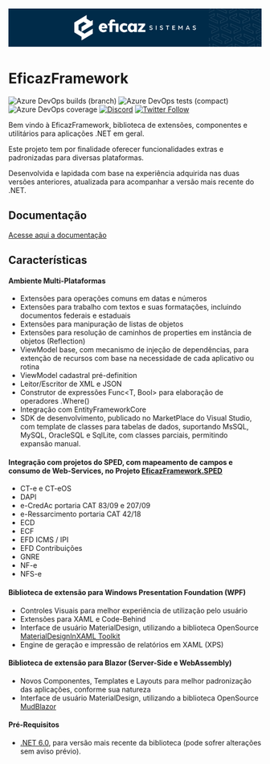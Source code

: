 # ![EficazFramework](Assets/GitHub-HeaderReadme.png)

# EficazFramework

![Azure DevOps builds (branch)](http://efshields.brazilsouth.azurecontainer.io:/azure-devops/build/eficazcs/EficazFramework/18/master?label=tests&logo=azuredevops&logoColor=white&style=flat-square)
![Azure DevOps tests (compact)](http://efshields.brazilsouth.azurecontainer.io:/azure-devops/tests/eficazcs/EficazFramework/18?compact_message&logo=azuredevops&logoColor=white&style=flat-square)
![Azure DevOps coverage](http://efshields.brazilsouth.azurecontainer.io:/azure-devops/coverage/eficazcs/EficazFramework/18?logo=codecov&logoColor=white&style=flat-square)
[![Discord](http://efshields.brazilsouth.azurecontainer.io:/discord/846078359498653706?color=purple&logo=discord&logoColor=white&style=flat-square)](https://discord.gg/ePvZEGBgaf)
[![Twitter Follow](http://efshields.brazilsouth.azurecontainer.io:/twitter/follow/EficazCS?color=blue&label=twitter&logo=twitter&logoColor=white&style=flat-square)](https://twitter.com/EficazCS)
<!---![Visual Studio Marketplace Version](https://img.shields.io/visual-studio-marketplace/v/eficazsistemasdegestoeintelignciatributrialtda.efcorev4?label=SDK&logo=Eficaz%20Sistemas)-->

   Bem vindo à EficazFramework, biblioteca de extensões, componentes e utilitários para aplicações .NET em geral.
   
   Este projeto tem por finalidade oferecer funcionalidades extras e padronizadas para diversas plataformas.
   
   Desenvolvida e lapidada com base na experiência adquirida nas duas versões anteriores, atualizada para acompanhar a versão mais recente do .NET.

## Documentação
[Acesse aqui a documentação](Docs/Api/Index.md)
   
## Características

#### Ambiente Multi-Plataformas
   - Extensões para operações comuns em datas e números
   - Extensões para trabalho com textos e suas formatações, incluindo documentos federais e estaduais
   - Extensões para manipuração de listas de objetos
   - Extensões para resolução de caminhos de properties em instância de objetos (Reflection)
   - ViewModel base, com mecanismo de injeção de dependências, para extenção de recursos com base na necessidade de cada aplicativo ou rotina
   - ViewModel cadastral pré-definition
   - Leitor/Escritor de XML e JSON
   - Construtor de expressões Func<T, Bool> para elaboração de operadores .Where<T>()
   - Integração com EntityFrameworkCore
   - SDK de desenvolvimento, publicado no MarketPlace do Visual Studio, com template de classes para tabelas de dados, suportando MsSQL, MySQL, OracleSQL e SqlLite, com classes parciais, permitindo expansão manual.
   
#### Integração com projetos do SPED, com mapeamento de campos e consumo de Web-Services, no Projeto [EficazFramework.SPED](https://github.com/Eficaz-Sistemas/EficazFramework.SPED)
   - CT-e e CT-eOS
   - DAPI
   - e-CredAc portaria CAT 83/09 e 207/09
   - e-Ressarcimento portaria CAT 42/18
   - ECD
   - ECF
   - EFD ICMS / IPI
   - EFD Contribuições
   - GNRE
   - NF-e
   - NFS-e

#### Biblioteca de extensão para Windows Presentation Foundation (WPF)
   - Controles Visuais para melhor experiência de utilização pelo usuário
   - Extensões para XAML e Code-Behind
   - Interface de usuário MaterialDesign, utilizando a biblioteca OpenSource [MaterialDesignInXAML Toolkit](https://github.com/MaterialDesignInXAML/MaterialDesignInXamlToolkit)
   - Engine de geração e impressão de relatórios em XAML (XPS)

#### Biblioteca de extensão para Blazor (Server-Side e WebAssembly)
   - Novos Componentes, Templates e Layouts para melhor padronização das aplicações, conforme sua natureza
   - Interface de usuário MaterialDesign, utilizando a biblioteca OpenSource [MudBlazor](https://github.com/MudBlazor/MudBlazor)
   
   
#### Pré-Requisitos
   - [.NET 6.0](https://dotnet.microsoft.com/download/dotnet/6.0), para versão mais recente da biblioteca (pode sofrer alterações sem aviso prévio).
